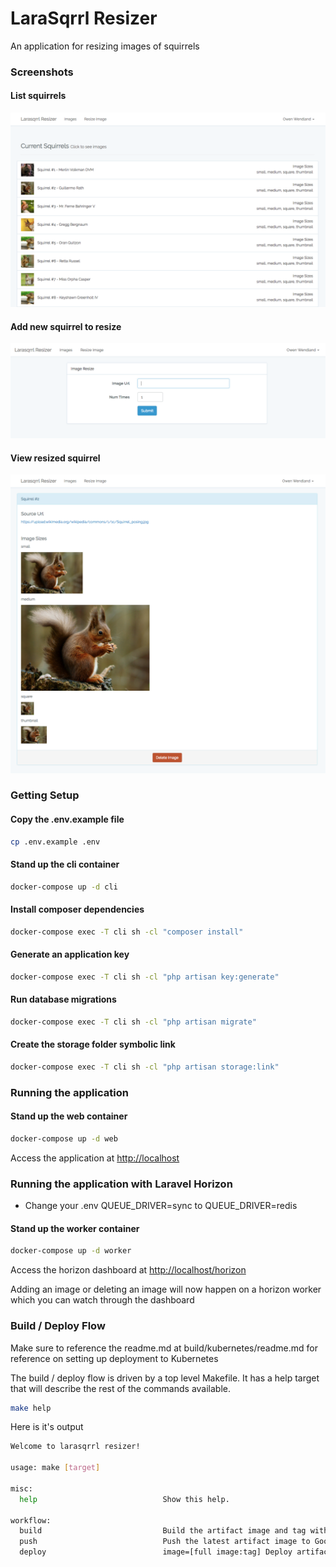 # LaraSqrrl Resizer

An application for resizing images of squirrels

### Screenshots
#### List squirrels
![alt text](screenshots/screenshot3.png "Add image to resize")

#### Add new squirrel to resize
![alt text](screenshots/screenshot1.png "Add image to resize")

#### View resized squirrel
![alt text](screenshots/screenshot2.png "Add image to resize")

### Getting Setup

#### Copy the .env.example file
```bash
cp .env.example .env 
```

#### Stand up the cli container
```bash
docker-compose up -d cli 
```

#### Install composer dependencies
```bash
docker-compose exec -T cli sh -cl "composer install"
```

#### Generate an application key
```bash
docker-compose exec -T cli sh -cl "php artisan key:generate"
```

#### Run database migrations
```bash
docker-compose exec -T cli sh -cl "php artisan migrate"
```

#### Create the storage folder symbolic link
```bash
docker-compose exec -T cli sh -cl "php artisan storage:link"
```

### Running the application

#### Stand up the web container
```bash
docker-compose up -d web
```

Access the application at <http://localhost>

### Running the application with Laravel Horizon
* Change your .env QUEUE_DRIVER=sync to QUEUE_DRIVER=redis

#### Stand up the worker container
```bash
docker-compose up -d worker
```

Access the horizon dashboard at <http://localhost/horizon>

Adding an image or deleting an image will now happen on a horizon worker which you can watch through the dashboard

### Build / Deploy Flow
Make sure to reference the readme.md at build/kubernetes/readme.md for reference on setting up deployment to Kubernetes

The build / deploy flow is driven by a top level Makefile. It has a help target that will describe the rest of the commands available.
```bash
make help
```
Here is it's output
```bash
Welcome to larasqrrl resizer!

usage: make [target]

misc:
  help                            Show this help.

workflow:
  build                           Build the artifact image and tag with latest
  push                            Push the latest artifact image to Google Container Registry
  deploy                          image=[full image:tag] Deploy artifact image to Kubernetes
```